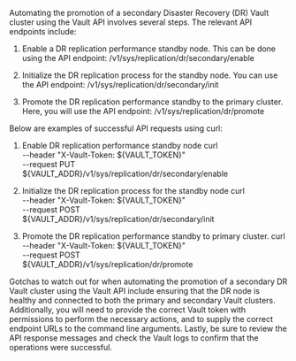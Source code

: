 Automating the promotion of a secondary Disaster Recovery (DR) Vault cluster using the Vault API involves several steps. The relevant API endpoints include:

1. Enable a DR replication performance standby node. This can be done using the API endpoint:
/v1/sys/replication/dr/secondary/enable

2. Initialize the DR replication process for the standby node. You can use the API endpoint:
/v1/sys/replication/dr/secondary/init

3. Promote the DR replication performance standby to the primary cluster. Here, you will use the API endpoint:
/v1/sys/replication/dr/promote

Below are examples of successful API requests using curl:

1. Enable DR replication performance standby node
curl \
    --header "X-Vault-Token: ${VAULT_TOKEN}" \
    --request PUT \
    ${VAULT_ADDR}/v1/sys/replication/dr/secondary/enable

2. Initialize the DR replication process for the standby node
curl \
    --header "X-Vault-Token: ${VAULT_TOKEN}" \
    --request POST \
    ${VAULT_ADDR}/v1/sys/replication/dr/secondary/init

3. Promote the DR replication performance standby to primary cluster. 
curl \
    --header "X-Vault-Token: ${VAULT_TOKEN}" \
    --request POST \
    ${VAULT_ADDR}/v1/sys/replication/dr/promote

Gotchas to watch out for when automating the promotion of a secondary DR Vault cluster using the Vault API include ensuring that the DR node is healthy and connected to both the primary and secondary Vault clusters. Additionally, you will need to provide the correct Vault token with permissions to perform the necessary actions, and to supply the correct endpoint URLs to the command line arguments. Lastly, be sure to review the API response messages and check the Vault logs to confirm that the operations were successful.